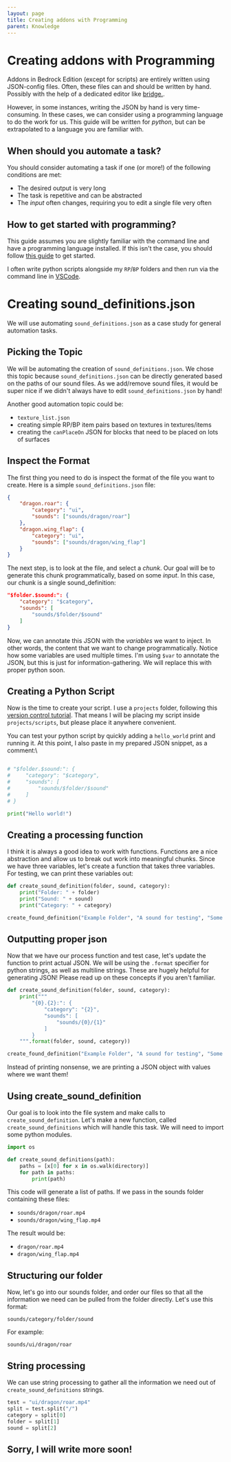 ```yaml
---
layout: page
title: Creating addons with Programming
parent: Knowledge
---
```


# Creating addons with Programming

Addons in Bedrock Edition (except for scripts) are entirely written using JSON-config files. Often, these files can and should be written by hand. Possibly with the help of a dedicated editor like [bridge.](https://bridge-core.github.io/).

However, in some instances, writing the JSON by hand is very time-consuming. In these cases, we can consider using a programming language to do the work for us. This guide will be written for _python_, but can be extrapolated to a language you are familiar with.

## When should you automate a task?

You should consider automating a task if one (or more!) of the following conditions are met:

-   The desired output is very long
-   The task is repetitive and can be abstracted
-   The _input_ often changes, requiring you to edit a single file very often

## How to get started with programming?

This guide assumes you are slightly familiar with the command line and have a programming language installed. If this isn't the case, you should follow [this guide](https://www.programiz.com/python-programming/first-program) to get started.

I often write python scripts alongside my `RP`/`BP` folders and then run via the command line in [VSCode](https://code.visualstudio.com/).

# Creating sound_definitions.json

We will use automating `sound_definitions.json` as a case study for general automation tasks.

## Picking the Topic

We will be automating the creation of `sound_definitions.json`. We chose this topic because `sound_definitions.json` can be directly generated based on the paths of our sound files. As we add/remove sound files, it would be super nice if we didn't always have to edit `sound_definitions.json` by hand!

Another good automation topic could be:

-   `texture_list.json`
-   creating simple RP/BP item pairs based on textures in textures/items
-   creating the `canPlaceOn` JSON for blocks that need to be placed on lots of surfaces

## Inspect the Format

The first thing you need to do is inspect the format of the file you want to create. Here is a simple `sound_definitions.json` file:

```json
{
	"dragon.roar": {
		"category": "ui",
		"sounds": ["sounds/dragon/roar"]
	},
	"dragon.wing_flap": {
		"category": "ui",
		"sounds": ["sounds/dragon/wing_flap"]
	}
}
```

The next step, is to look at the file, and select a _chunk_. Our goal will be to generate this chunk programmatically, based on some _input_. In this case, our chunk is a single sound_definition:

```json
"$folder.$sound:": {
    "category": "$category",
    "sounds": [
        "sounds/$folder/$sound"
    ]
}
```

Now, we can annotate this JSON with the _variables_ we want to inject. In other words, the content that we want to change programmatically. Notice how some variables are used multiple times. I'm using `$var` to annotate the JSON, but this is just for information-gathering. We will replace this with proper python soon.

## Creating a Python Script

Now is the time to create your script. I use a `projects` folder, following this [version control tutorial](/meta/version-control). That means I will be placing my script inside `projects/scripts`, but please place it anywhere convenient.

You can test your python script by quickly adding a `hello_world` print and running it. At this point, I also paste in my prepared JSON snippet, as a comment:\

```py

# "$folder.$sound:": {
#     "category": "$category",
#     "sounds": [
#         "sounds/$folder/$sound"
#     ]
# }

print("Hello world!")
```

## Creating a processing function

I think it is always a good idea to work with functions. Functions are a nice abstraction and allow us to break out work into meaningful chunks. Since we have three variables, let's create a function that takes three variables. For testing, we can print these variables out:

```py
def create_sound_definition(folder, sound, category):
    print("Folder: " + folder)
    print("Sound: " + sound)
    print("Category: " + category)

create_found_definition("Example Folder", "A sound for testing", "Some category :)")
```

## Outputting proper json

Now that we have our process function and test case, let's update the function to print actual JSON. We will be using the `.format` specifier for python strings, as well as multiline strings. These are hugely helpful for generating JSON! Please read up on these concepts if you aren't familiar.

```py
def create_sound_definition(folder, sound, category):
    print("""
        "{0}.{2}:": {
            "category": "{2}",
            "sounds": [
                "sounds/{0}/{1}"
            ]
        }
    """.format(folder, sound, category))

create_found_definition("Example Folder", "A sound for testing", "Some category :)")
```

Instead of printing nonsense, we are printing a JSON object with values where we want them!

## Using create_sound_definition

Our goal is to look into the file system and make calls to `create_sound_definition`. Let's make a new function, called `create_sound_definitions` which will handle this task. We will need to import some python modules.

```py
import os

def create_sound_definitions(path):
    paths = [x[0] for x in os.walk(directory)]
    for path in paths:
        print(path)
```

This code will generate a list of paths. If we pass in the sounds folder containing these files:

-   `sounds/dragon/roar.mp4`
-   `sounds/dragon/wing_flap.mp4`

The result would be:

-   `dragon/roar.mp4`
-   `dragon/wing_flap.mp4`

## Structuring our folder

Now, let's go into our sounds folder, and order our files so that all the information we need can be pulled from the folder directly. Let's use this format:

`sounds/category/folder/sound`

For example:

`sounds/ui/dragon/roar`

## String processing

We can use string processing to gather all the information we need out of `create_sound_definitions` strings.

```py
test = "ui/dragon/roar.mp4"
split = test.split("/")
category = split[0]
folder = split[1]
sound = split[2]
```

## Sorry, I will write more soon!

